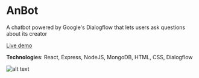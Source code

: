 # AnBot

A chatbot powered by Google's Dialogflow that lets users ask questions about its creator

[Live demo](https://anbotchatbot.herokuapp.com/ "AnBot Chatbot")

**Technologies**: React, Express, NodeJS, MongoDB, HTML, CSS, Dialogflow


![alt text](https://github.com/PleatherShaman/anbot/client/src/images/anbot.png "Logo Title Text 1")

